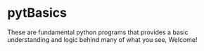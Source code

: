# pytBasics
These are fundamental python programs that provides a basic understanding and logic behind many of what you see, Welcome!
